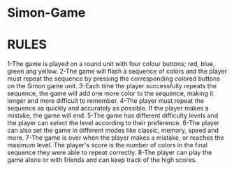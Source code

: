 # Simon-Game

# RULES
1-The game is played on a round unit with four colour buttons; red, blue, green ang yellow.
2-The game will flash a sequence of colors and the player must repeat the sequence by pressing the corresponding colored buttons on the Simon game unit.
3-Each time the player successfully repeats the sequence, the game will add one more color to the sequence, making it longer and more difficult to remember.
4-The player must repeat the sequence as quickly and accurately as possible. If the player makes a mistake, the game will end.
5-The game has different difficulty levels and the player can select the level according to their preference.
6-The player can also set the game in different modes like classic, memory, speed and more.
7-The game is over when the player makes a mistake, or reaches the maximum level. The player's score is the number of colors in the final sequence they were able to repeat correctly.
8-The player can play the game alone or with friends and can keep track of the high scores.
